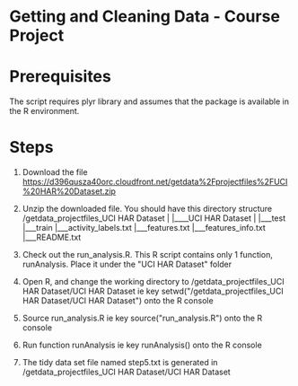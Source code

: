 Getting and Cleaning Data - Course Project
==========================================

Prerequisites
=============
The script requires plyr library and assumes that the package is available in the R environment.


Steps
=====
1. Download the file https://d396qusza40orc.cloudfront.net/getdata%2Fprojectfiles%2FUCI%20HAR%20Dataset.zip 

2. Unzip the downloaded file. You should have this directory structure
<path to unzip folder>/getdata_projectfiles_UCI HAR Dataset
              |
              |____UCI HAR Dataset
                         |
                         |___test
                         |___train
                         |___activity_labels.txt
                         |___features.txt
                         |___features_info.txt
                         |___README.txt

3. Check out the run_analysis.R. This R script contains only 1 function, runAnalysis. Place it under the "UCI HAR Dataset" folder

4. Open R, and change the working directory to <path to unzip folder>/getdata_projectfiles_UCI HAR Dataset/UCI HAR Dataset ie key setwd("<path to unzip folder>/getdata_projectfiles_UCI HAR Dataset/UCI HAR Dataset") onto the R console

5. Source run_analysis.R ie key source("run_analysis.R") onto the R console

6. Run function runAnalysis ie key runAnalysis() onto the R console

7. The tidy data set file named step5.txt is generated in <path to unzip folder>/getdata_projectfiles_UCI HAR Dataset/UCI HAR Dataset



